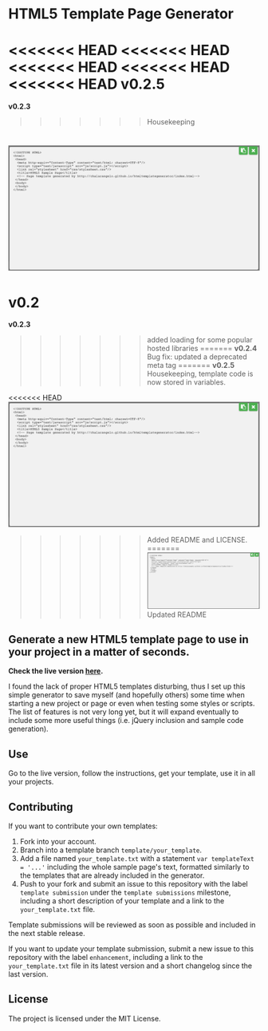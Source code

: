 # HTML5 Template Page Generator

<<<<<<< HEAD
<<<<<<< HEAD
<<<<<<< HEAD
<<<<<<< HEAD
<<<<<<< HEAD
**v0.2.5**
=======
**v0.2.3**
>>>>>>> Housekeeping

![HTML5 template page code](https://raw.githubusercontent.com/Chalarangelo/htmltemplategenerator/master/sampleimage.PNG "Sample HTML5 template page code")
=======
v0.2
=======
**v0.2.3**
>>>>>>> added loading for some popular hosted libraries
=======
**v0.2.4**
>>>>>>> Bug fix: updated a deprecated meta tag
=======
**v0.2.5**
>>>>>>> Housekeeping, template code is now stored in variables.

<<<<<<< HEAD
![HTML5 template page code](https://github.com/Chalarangelo/htmltemplategenerator/blob/master/sampleimage.png "Sample HTML5 template page code")
>>>>>>> Added README and LICENSE.
=======
![HTML5 template page code](https://raw.githubusercontent.com/Chalarangelo/htmltemplategenerator/master/sampleimage.PNG "Sample HTML5 template page code")
>>>>>>> Updated README

## Generate a new HTML5 template page to use in your project in a matter of seconds.

**Check the live version [here](https://chalarangelo.github.io/htmltemplategenerator/).**

I found the lack of proper HTML5 templates disturbing, thus I set up this simple generator to save myself (and hopefully others) some time when starting a new project or page or even when testing some styles or scripts. The list of features is not very long yet, but it will expand eventually to include some more useful things (i.e. jQuery inclusion and sample code generation).

## Use

Go to the live version, follow the instructions, get your template, use it in all your projects.

## Contributing

If you want to contribute your own templates:

1. Fork into your account.
2. Branch into a template branch `template/your_template`.
3. Add a file named `your_template.txt` with a statement `var templateText = '...'` including the whole sample page's text, formatted similarly to the templates that are already included in the generator.
4. Push to your fork and submit an issue to this repository with the label `template submission` under the `template submissions` milestone, including a short description of your template and a link to the `your_template.txt` file.

Template submissions will be reviewed as soon as possible and included in the next stable release. 

If you want to update your template submission, submit a new issue to this repository with the label `enhancement`, including a link to the `your_template.txt` file in its latest version and a short changelog since the last version.

## License

The project is licensed under the MIT License.

